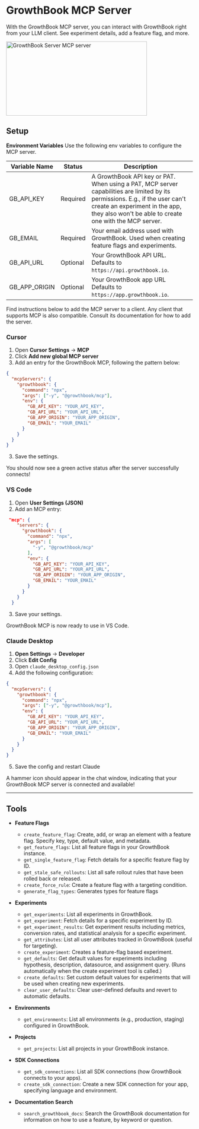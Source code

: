 # GrowthBook MCP Server

With the GrowthBook MCP server, you can interact with GrowthBook right from your LLM client. See experiment details, add a feature flag, and more.

<a href="https://glama.ai/mcp/servers/@growthbook/growthbook-mcp">
  <img width="380" height="200" src="https://glama.ai/mcp/servers/@growthbook/growthbook-mcp/badge" alt="GrowthBook Server MCP server" />
</a>

## Setup

**Environment Variables**
Use the following env variables to configure the MCP server.

| Variable Name | Status   | Description                                                       |
| ------------- | -------- | ----------------------------------------------------------------- |
| GB_API_KEY    | Required | A GrowthBook API key or PAT. When using a PAT, MCP server capabilities are limited by its permissions. E.g., if the user can't create an experiment in the app, they also won't be able to create one with the MCP server.                                             |
| GB_EMAIL      | Required | Your email address used with GrowthBook. Used when creating feature flags and experiments.|
| GB_API_URL    | Optional | Your GrowthBook API URL. Defaults to `https://api.growthbook.io`. |
| GB_APP_ORIGIN | Optional | Your GrowthBook app URL Defaults to `https://app.growthbook.io`.  |

Find instructions below to add the MCP server to a client. Any client that supports MCP is also compatible. Consult its documentation for how to add the server.

### Cursor

1. Open **Cursor Settings** &rarr; **MCP**
2. Click **Add new global MCP server**
3. Add an entry for the GrowthBook MCP, following the pattern below:

```json
{
  "mcpServers": {
    "growthbook": {
      "command": "npx",
      "args": ["-y", "@growthbook/mcp"],
      "env": {
        "GB_API_KEY": "YOUR_API_KEY",
        "GB_API_URL": "YOUR_API_URL",
        "GB_APP_ORIGIN": "YOUR_APP_ORIGIN",
        "GB_EMAIL": "YOUR_EMAIL"
      }
    }
  }
}
```

3. Save the settings.

You should now see a green active status after the server successfully connects!

### VS Code

1. Open **User Settings (JSON)**
2. Add an MCP entry:

```json
 "mcp": {
    "servers": {
      "growthbook": {
        "command": "npx",
        "args": [
          "-y", "@growthbook/mcp"
        ],
        "env": {
          "GB_API_KEY": "YOUR_API_KEY",
          "GB_API_URL": "YOUR_API_URL",
          "GB_APP_ORIGIN": "YOUR_APP_ORIGIN",
          "GB_EMAIL": "YOUR_EMAIL"
        }
      }
    }
  }
```

3. Save your settings.

GrowthBook MCP is now ready to use in VS Code.

### Claude Desktop

1. **Open Settings** &rarr; **Developer**
2. Click **Edit Config**
3. Open `claude_desktop_config.json`
4. Add the following configuration:

```json
{
  "mcpServers": {
    "growthbook": {
      "command": "npx",
      "args": ["-y", "@growthbook/mcp"],
      "env": {
        "GB_API_KEY": "YOUR_API_KEY",
        "GB_API_URL": "YOUR_API_URL",
        "GB_APP_ORIGIN": "YOUR_APP_ORIGIN",
        "GB_EMAIL": "YOUR_EMAIL"
      }
    }
  }
}
```

5. Save the config and restart Claude

A hammer icon should appear in the chat window, indicating that your GrowthBook MCP server is connected and available!

---

## Tools

- **Feature Flags**

  - `create_feature_flag`: Create, add, or wrap an element with a feature flag. Specify key, type, default value, and metadata.
  - `get_feature_flags`: List all feature flags in your GrowthBook instance.
  - `get_single_feature_flag`: Fetch details for a specific feature flag by ID.
  - `get_stale_safe_rollouts`: List all safe rollout rules that have been rolled back or released.
  - `create_force_rule`: Create a feature flag with a targeting condition.
  - `generate_flag_types`: Generates types for feature flags

- **Experiments**

  - `get_experiments`: List all experiments in GrowthBook.
  - `get_experiment`: Fetch details for a specific experiment by ID.
  - `get_experiment_results`: Get experiment results including metrics, conversion rates, and statistical analysis for a specific experiment.
  - `get_attributes`: List all user attributes tracked in GrowthBook (useful for targeting).
  - `create_experiment`: Creates a feature-flag based experiment.
  - `get_defaults`: Get default values for experiments including hypothesis, description, datasource, and assignment query. (Runs automatically when the create experiment tool is called.)
  - `create_defaults`: Set custom default values for experiments that will be used when creating new experiments.
  - `clear_user_defaults`: Clear user-defined defaults and revert to automatic defaults.

- **Environments**

  - `get_environments`: List all environments (e.g., production, staging) configured in GrowthBook.

- **Projects**

  - `get_projects`: List all projects in your GrowthBook instance.

- **SDK Connections**

  - `get_sdk_connections`: List all SDK connections (how GrowthBook connects to your apps).
  - `create_sdk_connection`: Create a new SDK connection for your app, specifying language and environment.

- **Documentation Search**
  - `search_growthbook_docs`: Search the GrowthBook documentation for information on how to use a feature, by keyword or question.